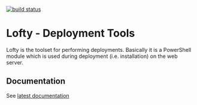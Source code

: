 [![build status][1]][2]

[1]: https://ci.appveyor.com/api/projects/status/github/unic/bob-lofty?svg=true
[2]: https://ci.appveyor.com/api/projects/status/github/unic/bob-lofty

# Lofty - Deployment Tools

Lofty is the toolset for performing deployments. Basically it is a PowerShell module which is used during deployment (i.e. installation) on the web server.

## Documentation

See [latest documentation](https://unic.github.io/bob-lofty)
